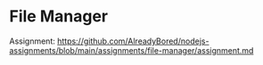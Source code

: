 # File Manager

Assignment: https://github.com/AlreadyBored/nodejs-assignments/blob/main/assignments/file-manager/assignment.md
